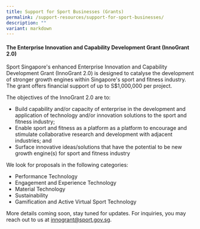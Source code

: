 ```yaml
---
title: Support for Sport Businesses (Grants)
permalink: /support-resources/support-for-sport-businesses/
description: ""
variant: markdown
---
```

#### **The Enterprise Innovation and Capability Development Grant (InnoGrant 2.0)**

Sport Singapore's enhanced Enterprise Innovation and Capability Development Grant (InnoGrant 2.0) is designed to catalyse the development of stronger growth engines within Singapore's sport and fitness industry. The grant offers financial support of up to S$1,000,000 per project. 

The objectives of the InnoGrant 2.0 are to:

* Build capability and/or capacity of enterprise in the development and application of technology and/or innovation solutions to the sport and fitness industry;
* Enable sport and fitness as a platform as a platform to encourage and stimulate collaborative research and development with adjacent industries; and
* Surface innovative ideas/solutions that have the potential to be new growth engine(s) for sport and fitness industry

We look for proposals in the following categories:
* Performance Technology
* Engagement and Experience Technology
* Material Technology
* Sustainability
* Gamification and Active Virtual Sport Technology
  
More details coming soon, stay tuned for updates. For inquiries, you may reach out to us at innogrant@sport.gov.sg.